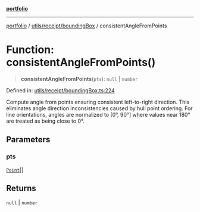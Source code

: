 [**portfolio**](../../../../README.md)

***

[portfolio](../../../../modules.md) / [utils/receipt/boundingBox](../README.md) / consistentAngleFromPoints

# Function: consistentAngleFromPoints()

> **consistentAngleFromPoints**(`pts`): `null` \| `number`

Defined in: [utils/receipt/boundingBox.ts:224](https://github.com/tnorlund/Portfolio/blob/be4a4fcb1f00a4ba4a25ebea5eba0866cd1ced33/portfolio/utils/receipt/boundingBox.ts#L224)

Compute angle from points ensuring consistent left-to-right direction.
This eliminates angle direction inconsistencies caused by hull point ordering.
For line orientations, angles are normalized to [0°, 90°] where values near 180°
are treated as being close to 0°.

## Parameters

### pts

[`Point`](../../../../types/api/interfaces/Point.md)[]

## Returns

`null` \| `number`
